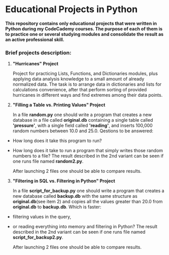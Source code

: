 # Educational Projects in Python
**This repository contains only educational projects that were written in Python during my CodeCademy courses. The purpose of each of them is to practice one or several studying modules and consolidate the result as an active professional skill.** 

### Brief projects description:
1. **"Hurricanes" Project**
    
    Project for practicing Lists, Functions, and Dictionaries modules, plus applying data analysis knowledge to a small amount of already normalized data. The task is to arrange data in dictionaries and lists for calculations convenience, after that perform sorting of provided hurricanes in different ways and find extremes among their data points. 
    
  
  
2. **"Filling a Table vs. Printing Values" Project**

    In a file **random.py** one should write a program that creates a new database in a file called **original.db** containing a single table called **'pressure'**, with a single field called **'reading'**, and inserts 100,000 random numbers between 10.0 and 25.0. Qestions to be answered: 
- How long does it take this program to run? 
- How long does it take to run a program that simply writes those random numbers to a file? The result described in the 2nd variant can be seen if one runs file named **random2.py**. 

    After launching 2 files one should be able to compare results. 



3. **"Filtering in SQL vs. Filtering in Python" Project**

    In a file **script_for_backup.py** one should write a program that creates a new database called **backup.db** with the same structure as **original.db**(see item 2) and copies all the values greater than 20.0 from **original.db** to **backup.db**. 
Which is faster: 
- filtering values in the query, 
- or reading everything into memory and filtering in Python? The result described in the 2nd variant can be seen if one runs file named **script_for_backup2.py**. 

    After launching 2 files one should be able to compare results. 
